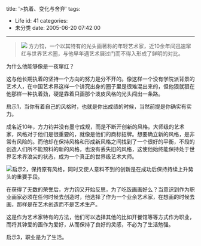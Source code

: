 title: '>执着、变化与舍弃'
tags:
  - Life
id: 41
categories:
  - 未分类
date: 2005-06-20 07:42:00
---

>![](http://cn.cl2000.com/photo/484s.gif) 方力钧，一个以其特有的光头画著称的年轻艺术家，近10余年间迅速窜红与世界艺术圈，与他早年遇艺术展过门而不得入形成了鲜明的对比。

为什么他能够像是一夜窜红？

这与他长期执着的坚持一个方向的努力是分不开的。像这样一个没有学院派背景的艺术人，在中国艺术界这样一个讲究出身的圈子里是很难混出来的，但他狠就狠在他那样一种执着劲，硬是靠着只画那个泼皮风格的光头闯出一条路。

启示1，当你有着自己的风格时，也就是你出成绩的时候，当然前提是你确实有实力。

成名近10年，方力钧并没有墨守成规，而是不断开创新的风格。大师级的艺术家，风格对于他们是很重要的，就像是他们的商标招牌。想要确立新的风格，是非常有风险的。而他却在保持风格和形成新风格之间找到了一个很好的平衡，不段的创造人们所不能预料的新的风格，也没有丢失旧的风格，这使他始终能保持处于世界艺术界浪尖的状态，成为一个真正的世界级艺术大师。

![](http://images.google.com/images?q=tbn:1YO4fUaCQQcJ:www.personeel.unimaas.nl/h.schotel/Scans/FangLijun-1992.jpg)启示2，保持原有风格，同时又使人意料不到的创新是在成功后保持持续上升势头的重要手段。

在获得了无数的荣誉后，方力钧又开始反思，为了吃饭画画好么？当意识到作为职业画家必须在任何时候去创造时，他选择了作为一个业余艺术家，在想画的时候去画，那样是在艺术创造而不是艺术生产。

这是作为艺术家特有的方法，他们可以选择其他的比如开餐馆等等方式作为职业，而将其钟爱的画作为爱好，从而保持了良好的灵感，不必为了生活勉强。

启示3，职业是为了生活。